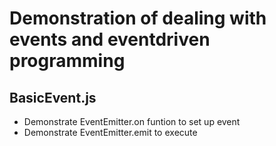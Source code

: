 # Demonstration of dealing with events and eventdriven programming

## BasicEvent.js
- Demonstrate EventEmitter.on funtion to set up event 
- Demonstrate EventEmitter.emit to execute  